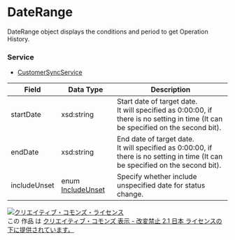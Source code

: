 # DateRange
DateRange object displays the conditions and period to get Operation History.
### Service
+ [CustomerSyncService](../services/CustomerSyncService.md)

| Field | Data Type | Description | 
|---|---|---|
| startDate| xsd:string| Start date of target date. <br>It will specified as 0:00:00, if there is no setting in time (It can be specified on the second bit). |
| endDate| xsd:string| End date of target date. <br>It will specified as 0:00:00, if there is no setting in time (It can be specified on the second bit). |
| includeUnset| enum <a href="../data/IncludeUnset.md">IncludeUnset</a>| Specify whether include unspecified date for status change. |
<a rel="license" href="http://creativecommons.org/licenses/by-nd/2.1/jp/"><img alt="クリエイティブ・コモンズ・ライセンス" style="border-width:0" src="https://i.creativecommons.org/l/by-nd/2.1/jp/88x31.png" /></a><br />この 作品 は <a rel="license" href="http://creativecommons.org/licenses/by-nd/2.1/jp/">クリエイティブ・コモンズ 表示 - 改変禁止 2.1 日本 ライセンスの下に提供されています。</a>
